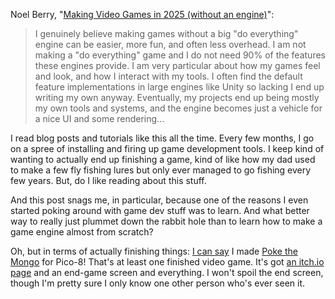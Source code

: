 
Noel Berry, "[Making Video Games in 2025 (without an engine)](https://noelberry.ca/posts/making_games_in_2025/)":

> I genuinely believe making games without a big "do everything" engine can be easier, more fun, and often less overhead. I am not making a "do everything" game and I do not need 90% of the features these engines provide. I am very particular about how my games feel and look, and how I interact with my tools. I often find the default feature implementations in large engines like Unity so lacking I end up writing my own anyway. Eventually, my projects end up being mostly my own tools and systems, and the engine becomes just a vehicle for a nice UI and some rendering...

I read blog posts and tutorials like this all the time. Every few months, I go on a spree of installing and firing up game development tools. I keep kind of wanting to actually end up finishing a game, kind of like how my dad used to make a few fly fishing lures but only ever managed to go fishing every few years. But, do I like reading about this stuff.

And this post snags me, in particular, because one of the reasons I even started poking around with game dev stuff was to learn. And what better way to really just plummet down the rabbit hole than to learn how to make a game engine almost from scratch?

Oh, but in terms of actually finishing things: [I can say](https://blog.lmorchard.com/2016/09/11/poke-the-mongo/) I made [Poke the Mongo](https://lmorchard.itch.io/poke-the-mongo) for Pico-8! That's at least one finished video game. It's got [an itch.io page](https://lmorchard.itch.io/poke-the-mongo) and an end-game screen and everything. I won't spoil the end screen, though I'm pretty sure I only know one other person who's ever seen it.